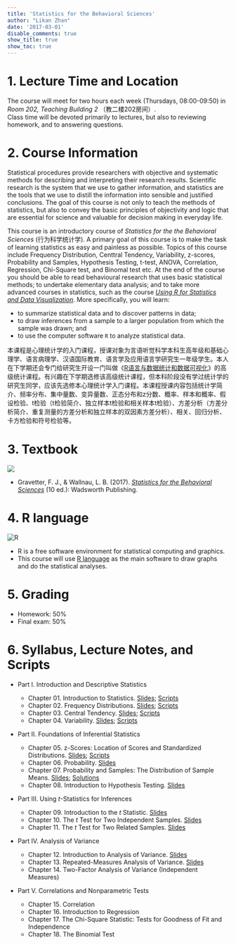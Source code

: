 ```yaml
---
title: 'Statistics for the Behavioral Sciences'
author: "Likan Zhan"
date: '2017-03-01'
disable_comments: true
show_title: true
show_toc: true
---
```


# 1. Lecture Time and Location

The course will meet for two hours each week (Thursdays, 08:00-09:50) in *Room 202, Teaching Building 2* （教二楼202房间）. <br>
Class time will be devoted primarily to lectures, but also to reviewing homework, and to answering questions.

# 2. Course Information

Statistical procedures provide researchers with objective and systematic methods for describing and interpreting their research results. Scientific research is the system that we use to gather information, and statistics are the tools that we use to distill the information into sensible and justified conclusions. The goal of this course is not only to teach the methods of statistics, but also to convey the basic principles of objectivity and logic that are essential for science and valuable for decision making in everyday life.

This course is an introductory course of *Statistics for the the Behavioral Sciences* (行为科学统计学). A primary goal of this course is to make the task of learning statistics as easy and painless as possible. Topics of this course include Frequency Distribution, Centtral Tendency, Variability, z-scores, Probability and Samples, Hypothesis Testing, t-test, ANOVA, Correlation, Regression, Chi-Square test, and Binomal test etc. At the end of the course you should be able to read behavioural research that uses basic statistical methods; to undertake elementary data analysis; and to take more advanced courses in statistics, such as the course *[Using R for Statistics and Data Visualization](/en/teach/appl_regres/)*. More specifically, you will learn:

- to summarize statistical data and to discover patterns in data;
- to draw inferences from a sample to a larger population from which the sample was drawn; and
- to use the computer software `R` to analyze statistical data.

本课程是心理统计学的入门课程，授课对象为言语听觉科学本科生高年级和基础心理学、语言病理学、汉语国际教育、语言学及应用语言学研究生一年级学生。本人在下学期还会专门给研究生开设一门叫做《[R语言与数据统计和数据可视化](/en/teach/appl_regres/)》的高级统计课程。有兴趣在下学期选修该高级统计课程，但本科阶段没有学过统计学的研究生同学，应该先选修本心理统计学入门课程。本课程授课内容包括统计学简介、频率分布、集中量数、变异量数、正态分布和z分数、概率、样本和概率、假设检验、t检验（t检验简介、独立样本t检验和相关样本t检验）、方差分析（方差分析简介、重复测量的方差分析和独立样本的双因素方差分析）、相关、回归分析、卡方检验和符号检验等。

# 3. Textbook

![](https://images-na.ssl-images-amazon.com/images/I/51-o2uzSl9L._SX401_BO1,204,203,200_.jpg)

- Gravetter, F. J., & Wallnau, L. B. (2017). *[Statistics for the Behavioral Sciences](https://www.amazon.com/Statistics-Behavioral-Sciences-MindTap-Psychology/dp/1305504917)* (10 ed.): Wadsworth Publishing.

# 4. R language

![R](http://www.nature.com/polopoly_fs/7.22631.1418912852!/image/TB1.jpg_gen/derivatives/landscape_630/TB1.jpg)

- R is a free software environment for statistical computing and graphics.
- This course will use [R language](https://www.r-project.org) as the main software to draw graphs and do the statistical analyses.


# 5. Grading

- Homework: 50%
- Final exam: 50%

# 6. Syllabus, Lecture Notes, and Scripts

- Part I. Introduction and Descriptive Statistics
  - Chapter 01. Introduction to Statistics. [Slides](http://statbehavsci.likan.info/CH.01.pdf); [Scripts](/en/teach/stat_behav_sci/stat-behv-sci-ch01/)
  - Chapter 02. Frequency Distributions. [Slides](http://statbehavsci.likan.info/CH.02.pdf); [Scripts](/en/teach/stat_behav_sci/stat-behv-sci-ch02/)
  - Chapter 03. Central Tendency. [Slides](http://statbehavsci.likan.info/CH.03.pdf); [Scripts](/en/teach/stat_behav_sci/stat-behv-sci-ch03/)
  - Chapter 04. Variability. [Slides](http://statbehavsci.likan.info/CH.04.pdf); [Scripts](/en/teach/stat_behav_sci/stat-behv-sci-ch04/)

- Part II. Foundations of Inferential Statistics
  - Chapter 05. z-Scores: Location of Scores and Standardized Distributions. [Slides](http://statbehavsci.likan.info/CH.05.pdf); [Scripts](/en/teach/stat_behav_sci/stat-behv-sci-ch05/)
  - Chapter 06. Probability. [Slides](http://statbehavsci.likan.info/CH.06.pdf)
  - Chapter 07. Probability and Samples: The Distribution of Sample Means. [Slides](http://statbehavsci.likan.info/CH.07.pdf); [Solutions](http://statbehavsci.likan.info/CH.07.Solutions.png)
  - Chapter 08. Introduction to Hypothesis Testing. [Slides](http://statbehavsci.likan.info/CH.08.pdf)

- Part III. Using *t*-Statistics for Inferences
  - Chapter 09. Introduction to the *t* Statistic. [Slides](http://statbehavsci.likan.info/CH.09.pdf)
  - Chapter 10. The *t* Test for Two Independent Samples. [Slides](http://statbehavsci.likan.info/CH.10.pdf)
  - Chapter 11. The *t* Test for Two Related Samples. [Slides](http://statbehavsci.likan.info/CH.11.pdf)

- Part IV. Analysis of Variance
  - Chapter 12. Introduction to Analysis of Variance. [Slides](http://statbehavsci.likan.info/CH.12.pdf)
  - Chapter 13. Repeated-Measures Analysis of Variance. [Slides](http://statbehavsci.likan.info/CH.13.pdf)
  - Chapter 14. Two-Factor Analysis of Variance (Independent Measures)

- Part V. Correlations and Nonparametric Tests
  - Chapter 15. Correlation
  - Chapter 16. Introduction to Regression
  - Chapter 17. The Chi-Square Statistic: Tests for Goodness of Fit and Independence
  - Chapter 18. The Binomial Test
